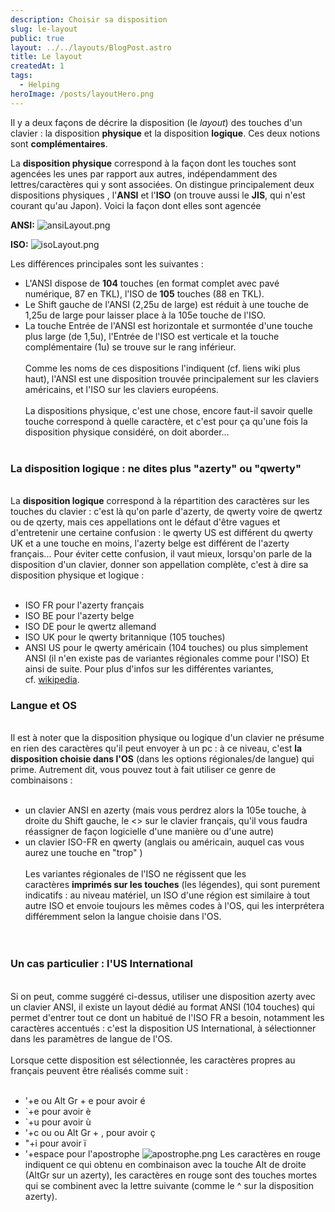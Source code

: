 ```yaml
---
description: Choisir sa disposition
slug: le-layout
public: true
layout: ../../layouts/BlogPost.astro
title: Le layout
createdAt: 1
tags:
  - Helping
heroImage: /posts/layoutHero.png
---
```


Il y a deux façons de décrire la disposition (le _layout_) des touches d'un clavier : la disposition **physique** et la disposition **logique**. Ces deux notions sont **complémentaires**.

La **disposition physique** correspond à la façon dont les touches sont agencées les unes par rapport aux autres, indépendamment des lettres/caractères qui y sont associées. On distingue principalement deux dispositions physiques , l'**ANSI** et l'**ISO** (on trouve aussi le **JIS**, qui n'est courant qu'au Japon). Voici la façon dont elles sont agencée

**ANSI:**
![ansiLayout.png](/posts/ansiLayout.png)

**ISO:**
![isoLayout.png](/posts/isoLayout.png)

Les différences principales sont les suivantes :  
- L'ANSI dispose de **104** touches (en format complet avec pavé numérique, 87 en TKL), l'ISO de **105** touches (88 en TKL).  
- Le Shift gauche de l'ANSI (2,25u de large) est réduit à une touche de 1,25u de large pour laisser place à la 105e touche de l'ISO.  
- La touche Entrée de l'ANSI est horizontale et surmontée d'une touche plus large (de 1,5u), l'Entrée de l'ISO est verticale et la touche complémentaire (1u) se trouve sur le rang inférieur.  
   
Comme les noms de ces dispositions l'indiquent (cf. liens wiki plus haut), l'ANSI est une disposition trouvée principalement sur les claviers américains, et l'ISO sur les claviers européens.  
   
La dispositions physique, c'est une chose, encore faut-il savoir quelle touche correspond à quelle caractère, et c'est pour ça qu'une fois la disposition physique considéré, on doit aborder...  
   
### **La disposition logique : ne dites plus "azerty" ou "qwerty"**  
   
La **disposition logique** correspond à la répartition des caractères sur les touches du clavier : c'est là qu'on parle d'azerty, de qwerty voire de qwertz ou de qzerty, mais ces appellations ont le défaut d'être vagues et d'entretenir une certaine confusion : le qwerty US est différent du qwerty UK et a une touche en moins, l'azerty belge est différent de l'azerty français... Pour éviter cette confusion, il vaut mieux, lorsqu'on parle de la disposition d'un clavier, donner son appellation complète, c'est à dire sa disposition physique et logique :    
   
- ISO FR pour l'azerty français  
- ISO BE pour l'azerty belge  
- ISO DE pour le qwertz allemand  
- ISO UK pour le qwerty britannique (105 touches)  
- ANSI US pour le qwerty américain (104 touches) ou plus simplement ANSI (il n'en existe pas de variantes régionales comme pour l'ISO)
Et ainsi de suite. Pour plus d'infos sur les différentes variantes, cf. [wikipedia](http://en.wikipedia.org/wiki/Keyboard_layout#QWERTY-based_layouts_for_Latin_script).

### **Langue et OS**  
   
Il est à noter que la disposition physique ou logique d'un clavier ne présume en rien des caractères qu'il peut envoyer à un pc : à ce niveau, c'est **la disposition choisie dans l'OS** (dans les options régionales/de langue) qui prime. Autrement dit, vous pouvez tout à fait utiliser ce genre de combinaisons :  
   
- un clavier ANSI en azerty (mais vous perdrez alors la 105e touche, à droite du Shift gauche, le <> sur le clavier français, qu'il vous faudra réassigner de façon logicielle d'une manière ou d'une autre)  
- un clavier ISO-FR en qwerty (anglais ou américain, auquel cas vous aurez une touche en "trop" )  
   
Les variantes régionales de l'ISO ne régissent que les caractères **imprimés sur les touches** (les légendes), qui sont purement indicatifs : au niveau matériel, un ISO d'une région est similaire à tout autre ISO et envoie toujours les mêmes codes à l'OS, qui les interprétera différemment selon la langue choisie dans l'OS.    
   
   
### **Un cas particulier : l'US International**  
   
Si on peut, comme suggéré ci-dessus, utiliser une disposition azerty avec un clavier ANSI, il existe un layout dédié au format ANSI (104 touches) qui permet d'entrer tout ce dont un habitué de l'ISO FR a besoin, notamment les caractères accentués : c'est la disposition US International, à sélectionner dans les paramètres de langue de l'OS.    
   
Lorsque cette disposition est sélectionnée, les caractères propres au français peuvent être réalisés comme suit :  
   
- '+e ou Alt Gr + e pour avoir é  
- `+e pour avoir è  
- `+u pour avoir ù  
- '+c ou ou Alt Gr + , pour avoir ç  
- "+i pour avoir ï  
- '+espace pour l'apostrophe
![apostrophe.png](/posts/apostrophe.png)
Les caractères en rouge indiquent ce qui obtenu en combinaison avec la touche Alt de droite (AltGr sur un azerty), les caractères en rouge sont des touches mortes qui se combinent avec la lettre suivante (comme le ^ sur la disposition azerty).
